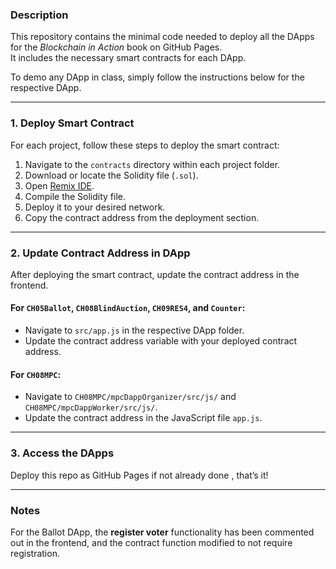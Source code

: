 ### Description
This repository contains the minimal code needed to deploy all the DApps for the *Blockchain in Action* book on GitHub Pages.  
It includes the necessary smart contracts for each DApp.

To demo any DApp in class, simply follow the instructions below for the respective DApp.

---

### 1. Deploy Smart Contract

For each project, follow these steps to deploy the smart contract:

1. Navigate to the `contracts` directory within each project folder.  
2. Download or locate the Solidity file (`.sol`).  
3. Open [Remix IDE](https://remix.ethereum.org/).  
4. Compile the Solidity file.  
5. Deploy it to your desired network.  
6. Copy the contract address from the deployment section.

---

### 2. Update Contract Address in DApp

After deploying the smart contract, update the contract address in the frontend.

#### For `CH05Ballot`, `CH08BlindAuction`, `CH09RES4`, and `Counter`:
- Navigate to `src/app.js` in the respective DApp folder.  
- Update the contract address variable with your deployed contract address.

#### For `CH08MPC`:
- Navigate to `CH08MPC/mpcDappOrganizer/src/js/` and `CH08MPC/mpcDappWorker/src/js/`.  
- Update the contract address in the JavaScript file `app.js`.

---

### 3. Access the DApps

Deploy this repo as GitHub Pages if not already done , that’s it!

---

### Notes
For the Ballot DApp, the **register voter** functionality has been commented out in the frontend, and the contract function modified to not require registration.
